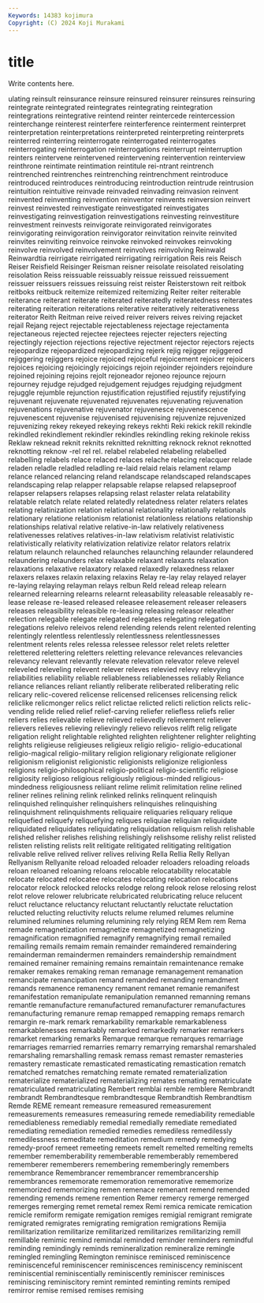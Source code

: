 ```yaml
---
Keywords: 14383 kojimura
Copyright: (C) 2024 Koji Murakami
---
```


# title

Write contents here.



ulating reinsult
reinsurance reinsure reinsured reinsurer reinsures reinsuring reintegrate reintegrated reintegrates reintegrating
reintegration reintegrations reintegrative reintend reinter reintercede reintercession reinterchange reinterest reinterfere
reinterference reinterment reinterpret reinterpretation reinterpretations reinterpreted reinterpreting reinterprets reinterred reinterring
reinterrogate reinterrogated reinterrogates reinterrogating reinterrogation reinterrogations reinterrupt reinterruption reinters reintervene
reintervened reintervening reintervention reinterview reinthrone reintimate reintimation reintitule rei-ntrant reintrench
reintrenched reintrenches reintrenching reintrenchment reintroduce reintroduced reintroduces reintroducing reintroduction reintrude
reintrusion reintuition reintuitive reinvade reinvaded reinvading reinvasion reinvent reinvented reinventing
reinvention reinventor reinvents reinversion reinvert reinvest reinvested reinvestigate reinvestigated reinvestigates
reinvestigating reinvestigation reinvestigations reinvesting reinvestiture reinvestment reinvests reinvigorate reinvigorated reinvigorates
reinvigorating reinvigoration reinvigorator reinvitation reinvite reinvited reinvites reinviting reinvoice reinvoke
reinvoked reinvokes reinvoking reinvolve reinvolved reinvolvement reinvolves reinvolving Reinwald Reinwardtia
reirrigate reirrigated reirrigating reirrigation Reis reis Reisch Reiser Reisfield Reisinger
Reisman reisner reisolate reisolated reisolating reisolation Reiss reissuable reissuably reissue
reissued reissuement reissuer reissuers reissues reissuing reist reister Reisterstown reit
reitbok reitboks reitbuck reitemize reitemized reitemizing Reiter reiter reiterable reiterance
reiterant reiterate reiterated reiteratedly reiteratedness reiterates reiterating reiteration reiterations reiterative
reiteratively reiterativeness reiterator Reith Reitman reive reived reiver reivers reives
reiving rejacket rejail Rejang reject rejectable rejectableness rejectage rejectamenta rejectaneous
rejected rejectee rejectees rejecter rejecters rejecting rejectingly rejection rejections rejective
rejectment rejector rejectors rejects rejeopardize rejeopardized rejeopardizing rejerk rejig rejigger
rejiggered rejiggering rejiggers rejoice rejoiced rejoiceful rejoicement rejoicer rejoicers rejoices
rejoicing rejoicingly rejoicings rejoin rejoinder rejoinders rejoindure rejoined rejoining rejoins
rejolt rejoneador rejoneo rejounce rejourn rejourney rejudge rejudged rejudgement rejudges
rejudging rejudgment rejuggle rejumble rejunction rejustification rejustified rejustify rejustifying rejuvenant
rejuvenate rejuvenated rejuvenates rejuvenating rejuvenation rejuvenations rejuvenative rejuvenator rejuvenesce rejuvenescence
rejuvenescent rejuvenise rejuvenised rejuvenising rejuvenize rejuvenized rejuvenizing rekey rekeyed rekeying
rekeys rekhti Reki rekick rekill rekindle rekindled rekindlement rekindler rekindles
rekindling reking rekinole rekiss Reklaw reknead reknit reknits reknitted reknitting
reknock reknot reknotted reknotting reknow -rel rel rel. relabel relabeled
relabeling relabelled relabelling relabels relace relaced relaces relache relacing relacquer
relade reladen reladle reladled reladling re-laid relaid relais relament relamp
relance relanced relancing reland relandscape relandscaped relandscapes relandscaping relap relapper
relapsable relapse relapsed relapseproof relapser relapsers relapses relapsing relast relaster
relata relatability relatable relatch relate related relatedly relatedness relater relaters
relates relating relatinization relation relational relationality relationally relationals relationary relatione
relationism relationist relationless relations relationship relationships relatival relative relative-in-law relatively
relativeness relativenesses relatives relatives-in-law relativism relativist relativistic relativistically relativity relativization
relativize relator relators relatrix relatum relaunch relaunched relaunches relaunching relaunder
relaundered relaundering relaunders relax relaxable relaxant relaxants relaxation relaxations relaxative
relaxatory relaxed relaxedly relaxedness relaxer relaxers relaxes relaxin relaxing relaxins
Relay re-lay relay relayed relayer re-laying relaying relayman relays relbun
Reld relead releap relearn relearned relearning relearns relearnt releasability releasable
releasably re-lease release re-leased released releasee releasement releaser releasers releases
releasibility releasible re-leasing releasing releasor releather relection relegable relegate relegated
relegates relegating relegation relegations releivo releivos relend relending relends relent
relented relenting relentingly relentless relentlessly relentlessness relentlessnesses relentment relents reles
relessa relessee relessor relet relets reletter relettered relettering reletters reletting
relevance relevances relevancies relevancy relevant relevantly relevate relevation relevator releve
relevel releveled releveling relevent relever releves relevied relevy relevying reliabilities
reliability reliable reliableness reliablenesses reliably Reliance reliance reliances reliant reliantly
reliberate reliberated reliberating relic relicary relic-covered relicense relicensed relicenses relicensing
relick reliclike relicmonger relics relict relictae relicted relicti reliction relicts
relic-vending relide relied relief relief-carving reliefer reliefless reliefs relier reliers
relies relievable relieve relieved relievedly relievement reliever relievers relieves relieving
relievingly relievo relievos relift relig religate religation relight relightable relighted
relighten relightener relighter relighting relights religieuse religieuses religieux religio religio-
religio-educational religio-magical religio-military religion religionary religionate religioner religionism religionist religionistic
religionists religionize religionless religions religio-philosophical religio-political religio-scientific religiose religiosity religioso
religious religiously religious-minded religious-mindedness religiousness reliiant relime relimit relimitation reline
relined reliner relines relining relink relinked relinks relinquent relinquish relinquished
relinquisher relinquishers relinquishes relinquishing relinquishment relinquishments reliquaire reliquaries reliquary relique
reliquefied reliquefy reliquefying reliques reliquiae reliquian reliquidate reliquidated reliquidates reliquidating
reliquidation reliquism relish relishable relished relisher relishes relishing relishingly relishsome
relishy relist relisted relisten relisting relists relit relitigate relitigated relitigating
relitigation relivable relive relived reliver relives reliving Rella Rellia Relly
Rellyan Rellyanism Rellyanite reload reloaded reloader reloaders reloading reloads reloan
reloaned reloaning reloans relocable relocatability relocatable relocate relocated relocatee relocates
relocating relocation relocations relocator relock relocked relocks relodge relong relook
relose relosing relost relot relove relower relubricate relubricated relubricating reluce
relucent reluct reluctance reluctancy reluctant reluctantly reluctate reluctation relucted relucting
reluctivity relucts relume relumed relumes relumine relumined relumines reluming relumining
rely relying REM Rem rem Rema remade remagnetization remagnetize remagnetized
remagnetizing remagnification remagnified remagnify remagnifying remail remailed remailing remails remaim
remain remainder remaindered remaindering remainderman remaindermen remainders remaindership remaindment remained
remainer remaining remains remaintain remaintenance remake remaker remakes remaking reman
remanage remanagement remanation remancipate remancipation remand remanded remanding remandment remands
remanence remanency remanent remanet remanie remanifest remanifestation remanipulate remanipulation remanned
remanning remans remantle remanufacture remanufactured remanufacturer remanufactures remanufacturing remanure remap
remapped remapping remaps remarch remargin re-mark remark remarkability remarkable remarkableness
remarkablenesses remarkably remarked remarkedly remarker remarkers remarket remarking remarks Remarque
remarque remarques remarriage remarriages remarried remarries remarry remarrying remarshal remarshaled
remarshaling remarshalling remask remass remast remaster remasteries remastery remasticate remasticated
remasticating remastication rematch rematched rematches rematching remate remated rematerialization rematerialize
rematerialized rematerializing remates remating rematriculate rematriculated rematriculating Rembert remblai remble
remblere Rembrandt rembrandt Rembrandtesque rembrandtesque Rembrandtish Rembrandtism Remde REME remeant
remeasure remeasured remeasurement remeasurements remeasures remeasuring remede remediability remediable remediableness
remediably remedial remedially remediate remediated remediating remediation remedied remedies remediless
remedilessly remedilessness remeditate remeditation remedium remedy remedying remedy-proof remeet remeeting
remeets remelt remelted remelting remelts remember rememberability rememberable rememberably remembered
rememberer rememberers remembering rememberingly remembers remembrance Remembrancer remembrancer remembrancership remembrances
rememorate rememoration rememorative rememorize rememorized rememorizing remen remenace remenant remend
remended remending remends remene remention Remer remercy remerge remerged remerges
remerging remet remetal remex Remi remica remicate remication remicle remiform
remigate remigation remiges remigial remigrant remigrate remigrated remigrates remigrating remigration
remigrations Remijia remilitarization remilitarize remilitarized remilitarizes remilitarizing remill remillable remimic
remind remindal reminded reminder reminders remindful reminding remindingly reminds remineralization
remineralize remingle remingled remingling Remington reminisce reminisced reminiscence reminiscenceful reminiscencer
reminiscences reminiscency reminiscent reminiscential reminiscentially reminiscently reminiscer reminisces reminiscing reminiscitory
remint reminted reminting remints remiped remirror remise remised remises remising
